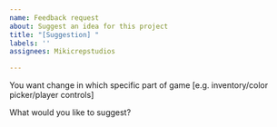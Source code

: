 ```yaml
---
name: Feedback request
about: Suggest an idea for this project
title: "[Suggestion] "
labels: ''
assignees: Mikicrepstudios

---
```


You want change in which specific part of game
[e.g. inventory/color picker/player controls]

What would you like to suggest?
